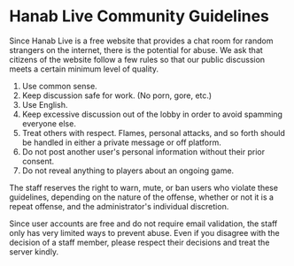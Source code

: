 # Hanab Live Community Guidelines

Since Hanab Live is a free website that provides a chat room for random strangers on the internet, there is the potential for abuse. We ask that citizens of the website follow a few rules so that our public discussion meets a certain minimum level of quality.

1. Use common sense.
2. Keep discussion safe for work. (No porn, gore, etc.)
3. Use English.
4. Keep excessive discussion out of the lobby in order to avoid spamming everyone else.
5. Treat others with respect. Flames, personal attacks, and so forth should be handled in either a private message or off platform.
6. Do not post another user's personal information without their prior consent.
7. Do not reveal anything to players about an ongoing game.

The staff reserves the right to warn, mute, or ban users who violate these guidelines, depending on the nature of the offense, whether or not it is a repeat offense, and the administrator's individual discretion.

Since user accounts are free and do not require email validation, the staff only has very limited ways to prevent abuse. Even if you disagree with the decision of a staff member, please respect their decisions and treat the server kindly.
